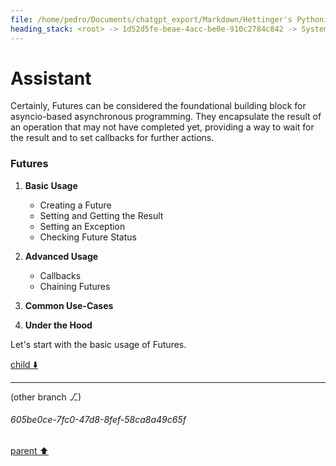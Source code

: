 ```yaml
---
file: /home/pedro/Documents/chatgpt_export/Markdown/Hettinger's Pythonic Coding Style.md
heading_stack: <root> -> 1d52d5fe-beae-4acc-be0e-910c2784c842 -> System -> 990cbfc8-f01c-4465-94d6-e8a9d6fea7b5 -> System -> aaa237dc-dc1e-4222-abfc-c36e07f03dac -> User -> 776fab5c-cc53-47a1-93dc-69a27010cdb2 -> Assistant -> aaa247ef-988b-49a9-9915-daf574ce71f4 -> User -> eeb04c84-cace-44d7-bbf4-3e7201f1b820 -> Assistant -> Table of Contents -> aaa2a5cc-949d-4e45-a2d0-6bec76f30b74 -> User -> 33a36459-de59-441a-b57c-b1d27d5bbad4 -> Assistant
---
```

# Assistant

Certainly, Futures can be considered the foundational building block for asyncio-based asynchronous programming. They encapsulate the result of an operation that may not have completed yet, providing a way to wait for the result and to set callbacks for further actions.

### Futures
1. **Basic Usage**
    - Creating a Future
    - Setting and Getting the Result
    - Setting an Exception
    - Checking Future Status
  
2. **Advanced Usage**
    - Callbacks
    - Chaining Futures
  
3. **Common Use-Cases**
  
4. **Under the Hood**

Let's start with the basic usage of Futures.

[child ⬇️](#605be0ce-7fc0-47d8-8fef-58ca8a49c65f)

---

(other branch ⎇)
###### 605be0ce-7fc0-47d8-8fef-58ca8a49c65f
[parent ⬆️](#33a36459-de59-441a-b57c-b1d27d5bbad4)
